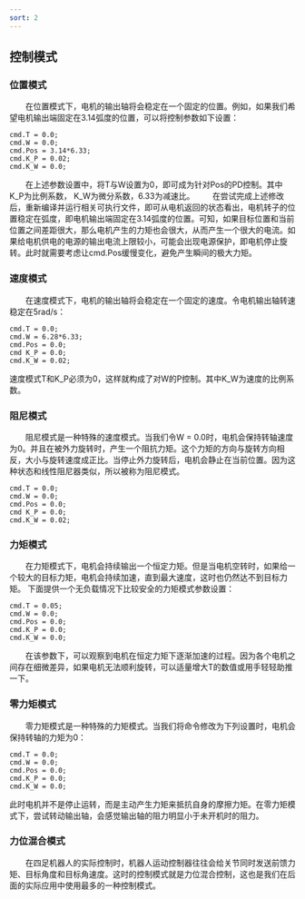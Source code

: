 ```yaml
---
sort: 2
---
```


## 控制模式
### 位置模式
&emsp;&emsp;在位置模式下，电机的输出轴将会稳定在一个固定的位置。例如，如果我们希望电机输出端固定在3.14弧度的位置，可以将控制参数如下设置：
```
cmd.T = 0.0; 
cmd.W = 0.0;
cmd.Pos = 3.14*6.33;
cmd.K_P = 0.02;
cmd.K_W = 0.0;
```
&emsp;&emsp;在上述参数设置中，将T与W设置为0，即可成为针对Pos的PD控制。其中K_P为比例系数， K_W为微分系数，6.33为减速比。
&emsp;&emsp;在尝试完成上述修改后，重新编译并运行相关可执行文件，即可从电机返回的状态看出，电机转子的位置稳定在弧度，即电机输出端固定在3.14弧度的位置。可知，如果目标位置和当前位置之间差距很大，那么电机产生的力矩也会很大，从而产生一个很大的电流。如果给电机供电的电源的输出电流上限较小，可能会出现电源保护，即电机停止旋转。此时就需要考虑让cmd.Pos缓慢变化，避免产生瞬间的极大力矩。

### 速度模式
&emsp;&emsp;在速度模式下，电机的输出轴将会稳定在一个固定的速度。令电机输出轴转速稳定在5rad/s：
```
cmd.T = 0.0;
cmd.W = 6.28*6.33;
cmd.Pos = 0.0;
cmd K_P = 0.0;
cmd.K_W = 0.02;
```
速度模式T和K_P必须为0，这样就构成了对W的P控制。其中K_W为速度的比例系数。

### 阻尼模式
&emsp;&emsp;阻尼模式是一种特殊的速度模式。当我们令W = 0.0时，电机会保持转轴速度为0。并且在被外力旋转时，产生一个阻抗力矩。这个力矩的方向与旋转方向相反，大小与旋转速度成正比。当停止外力旋转后，电机会静止在当前位置。因为这种状态和线性阻尼器类似，所以被称为阻尼模式。
```
cmd.T = 0.0;
cmd.W = 0.0;
cmd.Pos = 0.0;
cmd K_P = 0.0;
cmd.K_W = 0.02;
```

### 力矩模式
&emsp;&emsp;在力矩模式下，电机会持续输出一个恒定力矩。但是当电机空转时，如果给一个较大的目标力矩，电机会持续加速，直到最大速度，这时也仍然达不到目标力矩。
下面提供一个无负载情况下比较安全的力矩模式参数设置：
```
cmd.T = 0.05;
cmd.W = 0.0;
cmd.Pos = 0.0;
cmd.K_P = 0.0;
cmd.K_W = 0.0;
```
&emsp;&emsp;在该参数下，可以观察到电机在恒定力矩下逐渐加速的过程。因为各个电机之间存在细微差异，如果电机无法顺利旋转，可以适量增大T的数值或用手轻轻助推一下。

### 零力矩模式
&emsp;&emsp;零力矩模式是一种特殊的力矩模式。当我们将命令修改为下列设置时，电机会保持转轴的力矩为0：
```
cmd.T = 0.0;
cmd.W = 0.0;
cmd.Pos = 0.0;
cmd.K_P = 0.0;
cmd.K_W = 0.0;
```
此时电机并不是停止运转，而是主动产生力矩来抵抗自身的摩擦力矩。在零力矩模式下，尝试转动输出轴，会感觉输出轴的阻力明显小于未开机时的阻力。

### 力位混合模式
&emsp;&emsp;在四足机器人的实际控制时，机器人运动控制器往往会给关节同时发送前馈力矩、目标角度和目标角速度。这时的控制模式就是力位混合控制，这也是我们在后面的实际应用中使用最多的一种控制模式。
